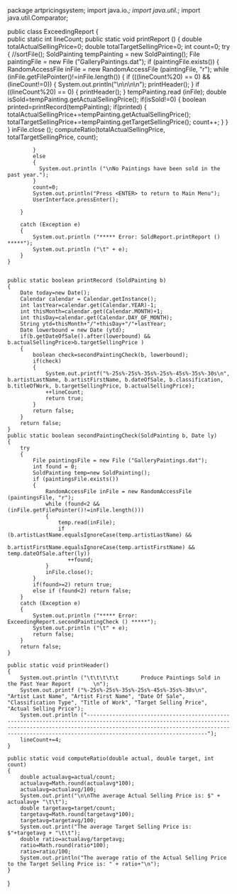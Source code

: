 package artpricingsystem;
import java.io.*;
import java.util.*;
import java.util.Comparator;
        
public class ExceedingReport {      
    public static int lineCount;
    public static void printReport ()
    {
        double totalActualSellingPrice=0;
        double totalTargetSellingPrice=0;
        int count=0;
        try
        {
            //sortFile();
            SoldPainting tempPainting = new SoldPainting();
            File  paintingFile = new File ("GalleryPaintings.dat");
            if (paintingFile.exists())
            {
                RandomAccessFile inFile = new RandomAccessFile (paintingFile, "r");
                while (inFile.getFilePointer()!=inFile.length())
                {
                    if (((lineCount%20) == 0) && (lineCount!=0))
                    {
                        System.out.println("\n\n\n\n");
                        printHeader();
                    }
                    if ((lineCount%20) == 0)
                    {
                        printHeader();
                    }
                    tempPainting.read (inFile);
                    double isSold=tempPainting.getActualSellingPrice();
                    if(isSold!=0)
                    {
                        boolean printed=printRecord(tempPainting);
                        if(printed)
                        {
                            totalActualSellingPrice+=tempPainting.getActualSellingPrice();
                            totalTargetSellingPrice+=tempPainting.getTargetSellingPrice();
                            count++;
                        }
                    }
                }
                inFile.close ();
                computeRatio(totalActualSellingPrice, totalTargetSellingPrice, count);
                
            }
            else
            {
              System.out.println ("\nNo Paintings have been sold in the past year.");
            }
            count=0;
            System.out.println("Press <ENTER> to return to Main Menu");
            UserInterface.pressEnter();

        }
 
        catch (Exception e)
        {
            System.out.println ("***** Error: SoldReport.printReport () *****");
            System.out.println ("\t" + e);
        }
    } 


    public static boolean printRecord (SoldPainting b)
    {
        Date today=new Date();
        Calendar calendar = Calendar.getInstance();
        int lastYear=calendar.get(Calendar.YEAR)-1;
        int thisMonth=calendar.get(Calendar.MONTH)+1;
        int thisDay=calendar.get(Calendar.DAY_OF_MONTH);
        String ytd=thisMonth+"/"+thisDay+"/"+lastYear;
        Date lowerbound = new Date (ytd);
        if(b.getDateOfSale().after(lowerbound) && b.actualSellingPrice>b.targetSellingPrice )
        {   
            boolean check=secondPaintingCheck(b, lowerbound);
            if(check)
            {
                System.out.printf("%-25s%-25s%-35s%-25s%-45s%-35s%-30s\n", b.artistLastName, b.artistFirstName, b.dateOfSale, b.classification, b.titleOfWork, b.targetSellingPrice, b.actualSellingPrice);
                ++lineCount;
                return true;
            }
            return false;
        }
        return false;
    }
    public static boolean secondPaintingCheck(SoldPainting b, Date ly)
    {
        try
        {
            File paintingsFile = new File ("GalleryPaintings.dat");
            int found = 0;
            SoldPainting temp=new SoldPainting();
            if (paintingsFile.exists())
            {
                RandomAccessFile inFile = new RandomAccessFile (paintingsFile, "r");
                while (found<2 && (inFile.getFilePointer()!=inFile.length()))
                {
                    temp.read(inFile);
                    if (b.artistLastName.equalsIgnoreCase(temp.artistLastName) && 
                    b.artistFirstName.equalsIgnoreCase(temp.artistFirstName) && temp.dateOfSale.after(ly))
                       ++found;         
                }
                inFile.close();
            }
            if(found>=2) return true;
            else if (found<2) return false;
        }
        catch (Exception e)
        {
            System.out.println ("***** Error: ExceedingReport.secondPaintingCheck () *****");
            System.out.println ("\t" + e);
            return false; 
        }
        return false;
    }
    
    public static void printHeader()
    {
        System.out.println ("\t\t\t\t\t       Produce Paintings Sold in the Past Year Report       \n");
        System.out.printf ("%-25s%-25s%-35s%-25s%-45s%-35s%-30s\n", "Artist Last Name", "Artist First Name", "Date Of Sale", "Classification Type", "Title of Work", "Target Selling Price", "Actual Selling Price");
        System.out.println ("--------------------------------------------------------------------------------------------------------------------------------------------------------------------------------------------------------------------------------------------------------");
        lineCount+=4;
    }
    
    public static void computeRatio(double actual, double target, int count)
    {
        double actualavg=actual/count;
        actualavg=Math.round(actualavg*100);
        actualavg=actualavg/100;
        System.out.print("\n\nThe average Actual Selling Price is: $" + actualavg+ "\t\t");
        double targetavg=target/count;
        targetavg=Math.round(targetavg*100);
        targetavg=targetavg/100;
        System.out.print("The average Target Selling Price is: $"+targetavg + "\t\t");
        double ratio=actualavg/targetavg;
        ratio=Math.round(ratio*100);
        ratio=ratio/100;
        System.out.println("The average ratio of the Actual Selling Price to the Target Selling Price is: " + ratio+"\n");
    }
}
